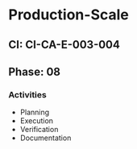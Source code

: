 # Production-Scale

## CI: CI-CA-E-003-004
## Phase: 08

### Activities
- Planning
- Execution
- Verification
- Documentation
